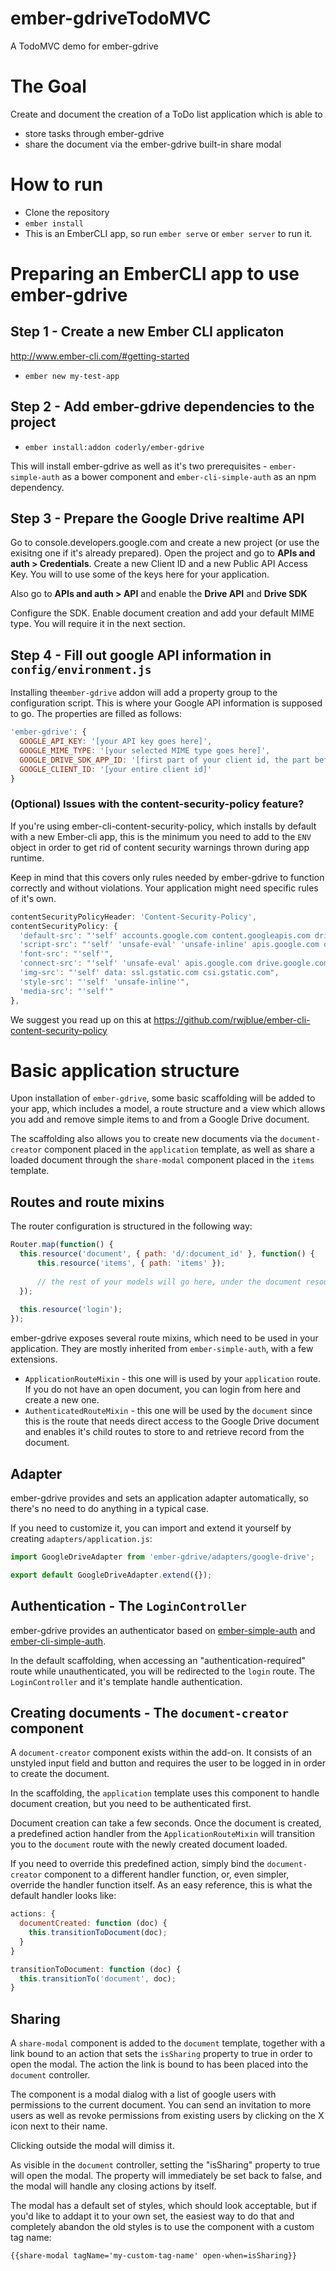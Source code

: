 ember-gdriveTodoMVC
===================

A TodoMVC demo for ember-gdrive

# The Goal

Create and document the creation of a ToDo list application which is able to 

* store tasks through ember-gdrive
* share the document via the ember-gdrive built-in share modal

# How to run

* Clone the repository
* `ember install`
* This is an EmberCLI app, so run `ember serve` or `ember server` to run it.

# Preparing an EmberCLI app to use ember-gdrive

## Step 1 - Create a new Ember CLI applicaton
http://www.ember-cli.com/#getting-started
* `ember new my-test-app`

## Step 2 - Add ember-gdrive dependencies to the project
* `ember install:addon coderly/ember-gdrive`

This will install ember-gdrive as well as it's two prerequisites - `ember-simple-auth` as a bower component and `ember-cli-simple-auth` as an npm dependency.

## Step 3 - Prepare the Google Drive realtime API

Go to console.developers.google.com and create a new project (or use the exisitng one if it's already prepared). Open the project and go to **APIs and auth > Credentials**. Create a new Client ID and a new Public API Access Key. You will to use some of the keys here for your application.

Also go to **APIs and auth > API** and enable the **Drive API** and **Drive SDK**

Configure the SDK. Enable document creation and add your default MIME type. You will require it in the next section.

## Step 4 - Fill out google API information in `config/environment.js`

Installing the`ember-gdrive` addon will add a property group to the configuration script. This is where your Google API information is supposed to go. The properties are filled as follows:

```JavaScript
'ember-gdrive': {
  GOOGLE_API_KEY: '[your API key goes here]',
  GOOGLE_MIME_TYPE: '[your selected MIME type goes here]',
  GOOGLE_DRIVE_SDK_APP_ID: '[first part of your client id, the part before the first dash]',
  GOOGLE_CLIENT_ID: '[your entire client id]'
}
```

### (Optional) Issues with the content-security-policy feature?

If you're using ember-cli-content-security-policy, which installs by default with a new Ember-cli app, this is the minimum you need to add to the `ENV` object in order to get rid of content security warnings thrown during app runtime.

Keep in mind that this covers only rules needed by ember-gdrive to function correctly and without violations. Your application might need specific rules of it's own.

```JavaScript
contentSecurityPolicyHeader: 'Content-Security-Policy',
contentSecurityPolicy: {
  'default-src': "'self' accounts.google.com content.googleapis.com drive.google.com",
  'script-src': "'self' 'unsafe-eval' 'unsafe-inline' apis.google.com drive.google.com",
  'font-src': "'self'",
  'connect-src': "'self' 'unsafe-eval' apis.google.com drive.google.com",
  'img-src': "'self' data: ssl.gstatic.com csi.gstatic.com",
  'style-src': "'self' 'unsafe-inline'",
  'media-src': "'self'"
},
```

We suggest you read up on this at https://github.com/rwjblue/ember-cli-content-security-policy

# Basic application structure

Upon installation of `ember-gdrive`, some basic scaffolding will be added to your app, which includes a model, a route structure and a view which allows you add and remove simple items to and from a Google Drive document.

The scaffolding also allows you to create new documents via the `document-creator` component placed in the `application` template, as well as share a loaded document through the `share-modal` component placed in the `items` template.

## Routes and route mixins

The router configuration is structured in the following way:
```JavaScript
Router.map(function() {
  this.resource('document', { path: 'd/:document_id' }, function() {
      this.resource('items', { path: 'items' });
      
      // the rest of your models will go here, under the document resource
  });
  
  this.resource('login');
});

```
ember-gdrive exposes several route mixins, which need to be used in your application. They are mostly inherited from `ember-simple-auth`, with a few extensions.

* `ApplicationRouteMixin` - this one will is used by your `application` route. If you do not have an open document, you can login from here and create a new one.
* `AuthenticatedRouteMixin` - this one will be used by the `document` since this is the route that needs direct access to the Google Drive document and enables it's child routes to store to and retrieve record from the document. 

## Adapter 

ember-gdrive provides and sets an application adapter automatically, so there's no need to do anything in a typical case.

If you need to customize it, you can import and extend it yourself by creating `adapters/application.js`:

```JavaScript
import GoogleDriveAdapter from 'ember-gdrive/adapters/google-drive';

export default GoogleDriveAdapter.extend({});
```

## Authentication - The `LoginController`

ember-gdrive provides an authenticator based on [ember-simple-auth](https://github.com/simplabs/ember-simple-auth) and [ember-cli-simple-auth](https://github.com/simplabs/ember-cli-simple-auth). 

In the default scaffolding, when accessing an "authentication-required" route while unauthenticated, you will be redirected to the `login` route. The `LoginController` and it's template handle authentication.

## Creating documents - The `document-creator` component

A `document-creator` component exists within the add-on. It consists of an unstyled input field and button and requires the user to be logged in in order to create the document. 

In the scaffolding, the `application` template uses this component to handle document creation, but you need to be authenticated first. 

Document creation can take a few seconds. Once the document is created, a predefined action handler from the `ApplicationRouteMixin` will transition you to the `document` route with the newly created document loaded.

If you need to override this predefined action, simply bind the `document-creator` component to a different handler function, or, even simpler, override the handler function itself. As an easy reference, this is what the default handler looks like:

```JavaScript
actions: {
  documentCreated: function (doc) {
    this.transitionToDocument(doc);
  }
}

transitionToDocument: function (doc) {
  this.transitionTo('document', doc);
}
```

## Sharing

A `share-modal` component is added to the `document` template, together with a link bound to an action that sets the `isSharing` property to true in order to open the modal. The action the link is bound to has been placed into the `document` controller.

The component is a modal dialog with a list of google users with permissions to the current document. You can send an invitation to more users as well as revoke permissions from existing users by clicking on the X icon next to their name.

Clicking outside the modal will dimiss it.

As visible in the `document` controller, setting the "isSharing" property to true will open the modal. The property will immediately be set back to false, and the modal will handle any closing actions by itself.

The modal has a default set of styles, which should look acceptable, but if you'd like to addapt it to your own set, the easiest way to do that and completely abandon the old styles is to use the component with a custom tag name:
```Handlebars
{{share-modal tagName='my-custom-tag-name' open-when=isSharing}}
```

